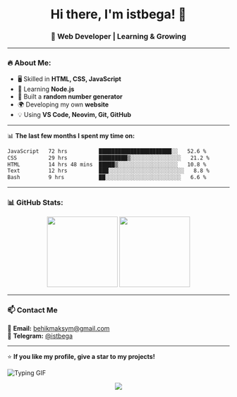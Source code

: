 <h1 align="center">Hi there, I'm istbega! 👋</h1>
<h3 align="center">🚀 Web Developer | Learning & Growing</h3>

---

### 🔥 About Me:
- 🖥️ Skilled in **HTML, CSS, JavaScript**
- 🚀 Learning **Node.js**
- 🎲 Built a **random number generator**
- 🌍 Developing my own **website**
- 💡 Using **VS Code, Neovim, Git, GitHub**

---

📊 **The last few months I spent my time on:**
<!--START_SECTION:waka-->

```txt
JavaScript   72 hrs          ███████████████████████░░   52.6 %
CSS          29 hrs          █████████▒░░░░░░░░░░░░░░░░   21.2 %
HTML         14 hrs 48 mins  █████▒░░░░░░░░░░░░░░░░░░░   10.8 %
Text         12 hrs          ███░░░░░░░░░░░░░░░░░░░░░░░░   8.8 %
Bash         9 hrs           ██░░░░░░░░░░░░░░░░░░░░░░░░   6.6 %
```

<!--END_SECTION:waka-->

---

### 📊 GitHub Stats:
<div align="center">
  <img height="160px" src="https://github-readme-stats.vercel.app/api?username=istbega&show_icons=true&theme=tokyonight" />
  <img height="160px" src="https://github-readme-stats.vercel.app/api/top-langs/?username=istbega&layout=compact&theme=tokyonight" />
</div>

---

### 📫 Contact Me
📩 **Email:** behikmaksym@gmail.com  
💬 **Telegram:** [@istbega](https://t.me/istbega)  

---

⭐ **If you like my profile, give a star to my projects!**  

![Typing GIF](https://readme-typing-svg.herokuapp.com?size=24&color=F7A400&lines=Hi,+I'm+a+Web+Developer!;Learning+JavaScript+and+Node.js)


<p align="center">
  <img src="https://capsule-render.vercel.app/api?type=waving&color=gradient&height=60&section=footer"/>
</p>
